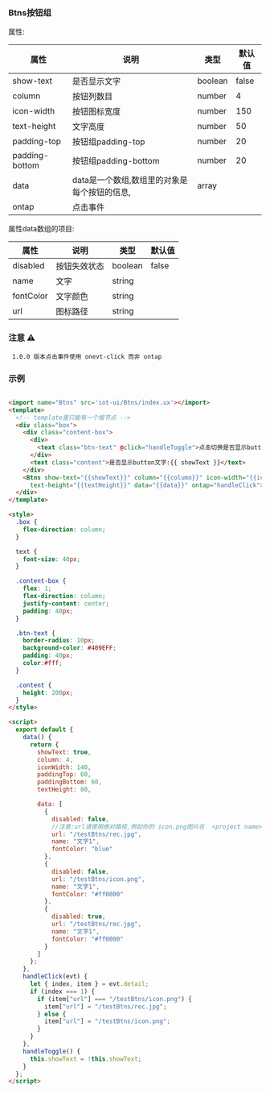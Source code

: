 ### Btns按钮组


属性:

| 属性  | 说明   |  类型 | 默认值  |
| -----| ---- | ---- | ---- |
| show-text | 是否显示文字 | boolean | false |
| column | 按钮列数目 | number | 4 |
| icon-width | 按钮图标宽度 | number | 150 |
| text-height | 文字高度 | number | 50 |
| padding-top | 按钮组padding-top | number | 20 |
| padding-bottom | 按钮组padding-bottom | number | 20 |
| data | data是一个数组,数组里的对象是每个按钮的信息,| array | |
| ontap | 点击事件 |  | |


属性data数组的项目:

| 属性 | 说明 | 类型  | 默认值 |
| --- | ---- | --- | --- |
| disabled | 按钮失效状态 | boolean | false |
| name | 文字| string | |
| fontColor | 文字颜色 | string |
| url | 图标路径 | string | |

### 注意 ⚠️

```
 1.0.0 版本点击事件使用 onevt-click 而非 ontap

```

### 示例

``` html

<import name="Btns" src='iot-ui/Btns/index.ux'></import>
<template>
  <!-- template里只能有一个根节点 -->
  <div class="box">
    <div class="content-box">
      <div>
        <text class="btn-text" @click="handleToggle">点击切换是否显示button文字</text>
      </div>
      <text class="content">是否显示button文字:{{ showText }}</text>
    </div>
    <Btns show-text="{{showText}}" column="{{column}}" icon-width="{{iconWidth}}" padding-top="{{paddingTop}}" padding-bottom="{{paddingBottom}}"
      text-height="{{textHeight}}" data="{{data}}" ontap="handleClick"></Btns>
  </div>
</template>

<style>
  .box {
    flex-direction: column;
  }

  text {
    font-size: 40px;
  }

  .content-box {
    flex: 1;
    flex-direction: column;
    justify-content: center;
    padding: 40px;
  }

  .btn-text {
    border-radius: 10px;
    background-color: #409EFF;
    padding: 40px;
    color:#fff;
  }

  .content {
    height: 200px;
  }
</style>

<script>
  export default {
    data() {
      return {
        showText: true,
        column: 4,
        iconWidth: 140,
        paddingTop: 60,
        paddingBottom: 60,
        textHeight: 80,

        data: [
          {
            disabled: false,
            //注意:url请使用绝对路径,例如你的 icon.png图片在  <project name>/src/Mydir/icon.png下,那么绝对路径就是/Mydir/icon.png
            url: "/testBtns/rec.jpg",
            name: "文字1",
            fontColor: "blue"
          },
          {
            disabled: false,
            url: "/testBtns/icon.png",
            name: "文字1",
            fontColor: "#ff0000"
          },
          {
            disabled: true,
            url: "/testBtns/rec.jpg",
            name: "文字1",
            fontColor: "#ff0000"
          }
        ]
      };
    },
    handleClick(evt) {
      let { index, item } = evt.detail;
      if (index === 1) {
        if (item["url"] === "/testBtns/icon.png") {
          item["url"] = "/testBtns/rec.jpg";
        } else {
          item["url"] = "/testBtns/icon.png";
        }
      }
    },
    handleToggle() {
      this.showText = !this.showText;
    }
  };
</script>

```